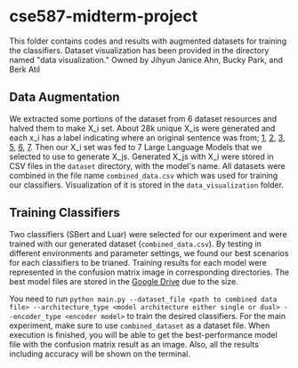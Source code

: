 # cse587-midterm-project
<!-- I will modify the readme better when we're done with all experiments - janice- -->
This folder contains codes and results with augmented datasets for training the classifiers. Dataset visualization has been provided in the directory named "data visualization."
Owned by Jihyun Janice Ahn, Bucky Park, and Berk Atil


## Data Augmentation 
We extracted some portions of the dataset from 6 dataset resources and halved them to make X_i set. About 28k unique X_is were generated and each x_i has a label indicating where an original sentence was from; [1](https://www.kaggle.com/datasets/thedevastator/hellaswag-a-new-commonsense-nli-dataset), [2](https://www.kaggle.com/datasets/stanfordu/stanford-natural-language-inference-corpus/data), [3](https://github.com/tylin/coco-caption/blob/master/results/captions_val2014_fakecap_results.json), [5](https://cims.nyu.edu/~sbowman/multinli/), [6](https://www.kaggle.com/datasets/nltkdata/brown-corpus/data?select=brown.csv ), [7](https://www.kaggle.com/datasets/oswinrh/bible?select=t_asv.csv ). Then our X_i set was fed to 7 Large Language Models that we selected to use to generate X_js. Generated X_js with X_i were stored in CSV files in the `dataset` directory, with the model's name. All datasets were combined in the file name `combined_data.csv` which was used for training our classifiers. Visualization of it is stored in the `data_visualization` folder. <!-- maybe I can put two images here as well if needed. (don't think so cuz we're going to write a report with it right -->

## Training Classifiers
Two classifiers (SBert and Luar) were selected for our experiment and were trained with our generated dataset (`combined_data.csv`). By testing in different environments and parameter settings, we found our best scenarios for each classifiers to be trianed. Training results for each model were represented in the confusion matrix image in corresponding directories. The best model files are stored in the [Google Drive](https://drive.google.com/drive/folders/11MlZ6gF0aj2P9RJ6787FZF5eV6k9cPjN?usp=drive_link) due to the size.

You need to run `python main.py --dataset_file <path to combined data file> --architecture_type <model architecture either single or dual> --encoder_type <encoder model>` to train the desired classifiers. 
For the main experiment, make sure to use `combined_dataset` as a dataset file. 
When execution is finished, you will be able to get the best-performance model file with the confusion matrix result as an image. Also, all the results including accuracy will be shown on the terminal.

